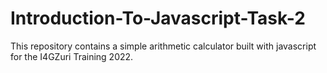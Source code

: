 # Introduction-To-Javascript-Task-2

This repository contains a simple arithmetic calculator built with javascript for the I4GZuri Training 2022.
